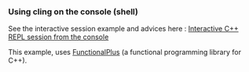 ### Using cling on the console (shell)

See the interactive session example and advices here :
[Interactive C++ REPL session from the console](Shell_Functional_REPL.md.html)

This example, uses [FunctionalPlus](https://github.com/Dobiasd/FunctionalPlus) (a functional programming library for C++).
